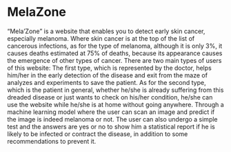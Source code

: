 # MelaZone

“Mela’Zone” is a website that enables you to detect early skin cancer, especially melanoma.
Where skin cancer is at the top of the list of cancerous infections, as for the type of melanoma, although it is only 3%, it causes deaths estimated at 75% of deaths, because its appearance causes the emergence of other types of cancer.
There are two main types of users of this website:
The first type, which is represented by the doctor, helps him/her in the early detection of the disease and exit from the maze of analyzes and experiments to save the patient. 
As for the second type, which is the patient in general, whether he/she is already suffering from this dreaded disease or just wants to check on his/her condition, he/she can use the website while he/she is at home without going anywhere.
Through a machine learning model where the user can scan an image and predict if the image is indeed melanoma or not.
The user can also undergo a simple test and the answers are yes or no to show him a statistical report if he is likely to be infected or contract the disease, in addition to some recommendations to prevent it.

